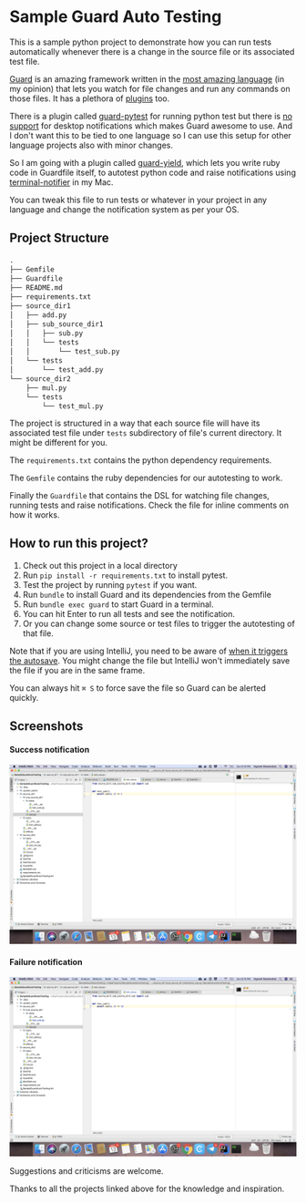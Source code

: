 # Sample Guard Auto Testing

This is a sample python project to demonstrate how you can run tests automatically
whenever there is a change in the source file or its associated test file.

[Guard](https://github.com/guard/guard) is an amazing framework written in the 
[most amazing language](https://www.ruby-lang.org/en/) (in my opinion) that lets you 
watch for file changes and run any commands on those files. It has a plethora of [plugins](https://github.com/guard/guard/wiki/Guard-Plugins) too.

There is a plugin called [guard-pytest](https://github.com/kazufusa/guard-pytest) for running python test but there is 
[no support](https://github.com/kazufusa/guard-pytest/issues/3) for desktop notifications which makes Guard awesome to use. And I don't want this to be tied to one language so I can use this setup for other language projects also with minor changes.

So I am going with a plugin called [guard-yield](https://github.com/guard/guard-yield), which lets you write ruby code in Guardfile itself,
to autotest python code and raise notifications using [terminal-notifier](https://github.com/julienXX/terminal-notifier) in my Mac.

You can tweak this file to run tests or whatever in your project in any language and change the notification system as per your OS.

## Project Structure

```
.
├── Gemfile
├── Guardfile
├── README.md
├── requirements.txt
├── source_dir1
│   ├── add.py
│   ├── sub_source_dir1
│   │   ├── sub.py
│   │   └── tests
│   │       └── test_sub.py
│   └── tests
│       └── test_add.py
└── source_dir2
    ├── mul.py
    └── tests
        └── test_mul.py
```

The project is structured in a way that each source file will have its associated test file under `tests` subdirectory of file's current directory. It might be different for you.

The `requirements.txt` contains the python dependency requirements.

The `Gemfile` contains the ruby dependencies for our autotesting to work.

Finally the `Guardfile` that contains the DSL for watching file changes, running tests and raise notifications. Check the file for inline comments on how it works.


## How to run this project?

1. Check out this project in a local directory
2. Run `pip install -r requirements.txt` to install pytest.
3. Test the project by running `pytest` if you want.
4. Run `bundle` to install Guard and its dependencies from the Gemfile
5. Run `bundle exec guard` to start Guard in a terminal.
6. You can hit Enter to run all tests and see the notification.
7. Or you can change some source or test files to trigger the autotesting of that file.

Note that if you are using IntelliJ, you need to be aware of [when it triggers the autosave](https://www.jetbrains.com/help/idea/saving-and-reverting-changes.html). You might change the file but IntelliJ won't immediately save the file if you are in the same frame.

You can always hit `⌘ S` to force save the file so Guard can be alerted quickly.

## Screenshots

#### Success notification

![Success](/screenshots/success.png?raw=true "Screenshot for test success notification")

#### Failure notification

![Failure](/screenshots/failure.png?raw=true "Screenshot for test failure notification")



Suggestions and criticisms are welcome.

Thanks to all the projects linked above for the knowledge and inspiration.


